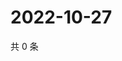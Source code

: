# 2022-10-27

共 0 条

<!-- BEGIN WEIBO -->
<!-- 最后更新时间 Thu Oct 27 2022 14:08:13 GMT+0800 (China Standard Time) -->

<!-- END WEIBO -->
